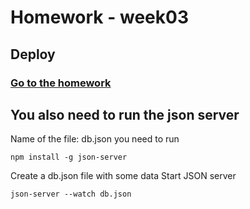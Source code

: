 # Homework - week03

## Deploy

### [Go to the homework](https://homework-week03-68vm6aa78-paoaguilar.vercel.app/index.html/)

## You also need to run the json server
Name of the file: db.json
you need to run
```
npm install -g json-server
```
Create a db.json file with some data
Start JSON server
```
json-server --watch db.json
```
